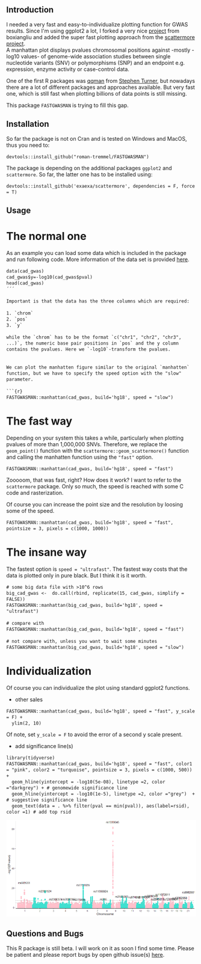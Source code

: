 ## Introduction

I needed a very fast and easy-to-individualize plotting function for GWAS results. Since I'm using ggplot2 a lot, I forked a very nice [project](https://github.com/boxiangliu/manhattan) from boxiangliu and added the super fast plotting approach from the [scattermore project](https://github.com/exaexa/scattermore).  
A manhattan plot displays pvalues chromosomal positions against -mostly -log10 values- of genome-wide association studies between single nucleotide variants (SNV) or polymorphisms (SNP) and an endpoint e.g. expression, enzyme activity or case-control data. 

One of the first R packages was [qqman](https://github.com/stephenturner/qqman) from [Stephen Turner](https://twitter.com/strnr), but nowadays there are a lot of different packages and approaches available. But very fast one, which is still fast when plotting billions of data points is still missing. 

This package `FASTGWASMAN` is trying to fill this gap. 


## Installation

So far the package is not on Cran and is tested on Windows and MacOS, thus you need to: 


    devtools::install_github("roman-tremmel/FASTGWASMAN")
 
The package is depending on the additional packages `ggplot2` and `scattermore`. So far, the latter one has to be installed using:

    devtools::install_github('exaexa/scattermore', dependencies = F, force = T)
    
## Usage

# The normal one

As an example you can load some data which is included in the package and run following code. More information of the data set is provided [here](https://github.com/boxiangliu/manhattan).

```{r,cache=TRUE}
data(cad_gwas)
cad_gwas$y=-log10(cad_gwas$pval)
head(cad_gwas)
´´´

Important is that the data has the three columns which are required: 

1. `chrom`
2. `pos`
3. `y`

while the `chrom` has to be the format `c("chr1", "chr2", "chr3", ...)`, the numeric base pair positions in `pos` and the y column contains the pvalues. Here we `-log10`-transform the pvalues. 


We can plot the manhatten figure similar to the original `manhatten` function, but we have to specify the speed option with the "slow" parameter. 

```{r}
FASTGWASMAN::manhattan(cad_gwas, build='hg18', speed = "slow")
```

# The fast way

Depending on your system this takes a while, particularly when plotting pvalues of more than 1,000,000 SNVs. Therefore, we replace the `geom_point()` function with the `scattermore::geom_scattermore()` function and calling the manhatten function using the `"fast"` option. 

```{r}
FASTGWASMAN::manhattan(cad_gwas, build='hg18', speed = "fast")
```
Zooooom, that was fast, right? How does it work? I want to refer to the `scattermore` package. Only so much, the speed is reached with some C code and rasterization.

Of course you can increase the point size and the resolution by loosing some of the speed. 

```{r}
FASTGWASMAN::manhattan(cad_gwas, build='hg18', speed = "fast", pointsize = 3, pixels = c(1000, 1000))
```


# The insane way

The fastest option is `speed = "ultrafast"`. The fastest way costs that the data is plotted only in pure black. But I think it is it worth. 

```{r}
# some big data file with >10^6 rows
big_cad_gwas <-  do.call(rbind, replicate(15, cad_gwas, simplify = FALSE)) 
FASTGWASMAN::manhattan(big_cad_gwas, build='hg18', speed = "ultrafast")

# compare with
FASTGWASMAN::manhattan(big_cad_gwas, build='hg18', speed = "fast")

# not compare with, unless you want to wait some minutes
FASTGWASMAN::manhattan(big_cad_gwas, build='hg18', speed = "slow")

```

# Individualization 

Of course you can individualize the plot using standard ggplot2 functions.

- other sales

```{r}
FASTGWASMAN::manhattan(cad_gwas, build='hg18', speed = "fast", y_scale = F) +
  ylim(2, 10)
```

Of note, set `y_scale = F` to avoid the error of a second y scale present.


- add significance line(s)

```{r}
library(tidyverse)
FASTGWASMAN::manhattan(cad_gwas, build='hg18', speed = "fast", color1 = "pink", color2 = "turquoise", pointsize = 3, pixels = c(1000, 500)) +
  geom_hline(yintercept = -log10(5e-08), linetype =2, color ="darkgrey") + # genomewide significance line
  geom_hline(yintercept = -log10(1e-5), linetype =2, color ="grey")  + # suggestive significance line
  geom_text(data = . %>% filter(pval == min(pval)), aes(label=rsid), color =1) # add top rsid
```
![Resulting manhatten plot](plots/GWAS_plot_ind.png)

## Questions and Bugs
This R package is still beta. I will work on it as soon I find some time. Please be patient and please report bugs by open github issue(s) [here](https://github.com/boxiangliu/manhattan/issues). 








